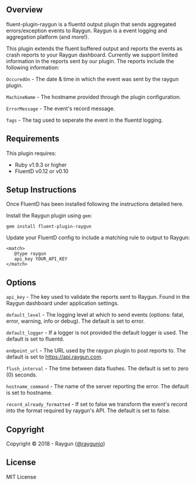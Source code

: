 ## Overview

fluent-plugin-raygun is a fluentd output plugin that sends aggregated errors/exception events to Raygun. Raygun is a event logging and aggregation platform (and more!).<br>

This plugin extends the fluent buffered output and reports the events as crash reports to your Raygun dashboard. Currently we support limited information in the reports sent by our plugin. The reports include the following information:

```OccuredOn``` - The date & time in which the event was sent by the raygun plugin.

```MachineName``` - The hostname provided through the plugin configuration.

```ErrorMessage``` - The event's record message.

```Tags``` - The tag used to seperate the event in the fluentd logging.

## Requirements
This plugin requires:

- Ruby v1.9.3 or higher
- FluentD v0.12 or v0.10

## Setup Instructions
Once FluentD has been installed following the instructions detailed here.

Install the Raygun plugin using ```gem```:

```gem install fluent-plugin-raygun```

Update your FluentD config to include a matching rule to output to Raygun:

```
<match>
   @type raygun
   api_key YOUR_API_KEY
</match>
```

## Options

```api_key``` - The key used to validate the reports sent to Raygun. Found in the Raygun dashboard under application settings.

```default_level``` - The logging level at which to send events (options: fatal, error, warning, info or debug). The default is set to error.

```default_logger``` - If a logger is not provided the default logger is used. The default is set to fluentd. 

```endpoint_url``` - The URL used by the raygun plugin to post reports to. The default is set to https://api.raygun.com.

```flush_interval``` - The time between data flushes. The default is set to zero (0) seconds.

```hostname_command``` - The name of the server reporting the error. The default is set to hostname.

```record_already_formatted``` - If set to false we transform the event's record into the format required by raygun's API. The default is set to false.

## Copyright

Copyright © 2018 - Raygun ([@raygunio](https://twitter.com/raygunio))

## License

MIT License
